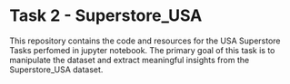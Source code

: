 # Task 2 - Superstore_USA

This repository contains the code and resources for the USA Superstore Tasks perfomed in jupyter notebook. The primary goal of this task is to manipulate the dataset and extract meaningful insights from the Superstore_USA dataset.
